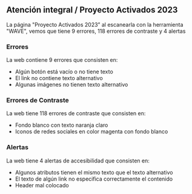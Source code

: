 ## Atención integral / Proyecto Activados 2023

La página "Proyecto Activados 2023” al escanearla con la herramienta "WAVE", vemos que tiene 9 errores, 118 errores de contraste y 4 alertas

### Errores
La web contiene 9 errores que consisten en:
 * Algún botón está vacío o no tiene texto
 * El link no contiene texto alternativo
 * Algunas imágenes no tienen texto alternativo

### Errores de Contraste
La web tiene 118 errores de contraste que consisten en:
* Fondo blanco con texto naranja claro
* Iconos de redes sociales en color magenta con fondo blanco

### Alertas
La web tiene 4 alertas de accesibilidad que consisten en:
* Algunos atributos tienen el mismo texto que el texto alternativo
* El texto de algún link no especifica correctamente el contenido
* Header mal colocado
